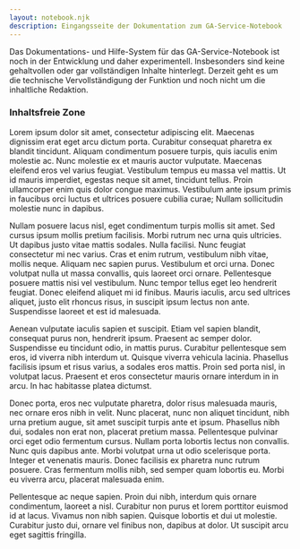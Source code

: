 ```yaml
---
layout: notebook.njk
description: Eingangsseite der Dokumentation zum GA-Service-Notebook
---
```

Das Dokumentations- und Hilfe-System für das GA-Service-Notebook ist noch 
in der Entwicklung und daher experimentell. Insbesonders sind keine
gehaltvollen oder gar vollständigen Inhalte hinterlegt. Derzeit geht
es um die technische Vervollständigung der Funktion und noch nicht um
die inhaltliche Redaktion.

### Inhaltsfreie Zone

Lorem ipsum dolor sit amet, consectetur adipiscing elit. Maecenas dignissim erat eget arcu dictum porta. Curabitur consequat pharetra ex blandit tincidunt. Aliquam condimentum posuere turpis, quis iaculis enim molestie ac. Nunc molestie ex et mauris auctor vulputate. Maecenas eleifend eros vel varius feugiat. Vestibulum tempus eu massa vel mattis. Ut id mauris imperdiet, egestas neque sit amet, tincidunt tellus. Proin ullamcorper enim quis dolor congue maximus. Vestibulum ante ipsum primis in faucibus orci luctus et ultrices posuere cubilia curae; Nullam sollicitudin molestie nunc in dapibus.

Nullam posuere lacus nisl, eget condimentum turpis mollis sit amet. Sed cursus ipsum mollis pretium facilisis. Morbi rutrum nec urna quis ultricies. Ut dapibus justo vitae mattis sodales. Nulla facilisi. Nunc feugiat consectetur mi nec varius. Cras et enim rutrum, vestibulum nibh vitae, mollis neque. Aliquam nec sapien purus. Vestibulum et orci urna. Donec volutpat nulla ut massa convallis, quis laoreet orci ornare. Pellentesque posuere mattis nisi vel vestibulum. Nunc tempor tellus eget leo hendrerit feugiat. Donec eleifend aliquet mi id finibus. Mauris iaculis, arcu sed ultrices aliquet, justo elit rhoncus risus, in suscipit ipsum lectus non ante. Suspendisse laoreet et est id malesuada.

Aenean vulputate iaculis sapien et suscipit. Etiam vel sapien blandit, consequat purus non, hendrerit ipsum. Praesent ac semper dolor. Suspendisse eu tincidunt odio, in mattis purus. Curabitur pellentesque sem eros, id viverra nibh interdum ut. Quisque viverra vehicula lacinia. Phasellus facilisis ipsum et risus varius, a sodales eros mattis. Proin sed porta nisl, in volutpat lacus. Praesent et eros consectetur mauris ornare interdum in in arcu. In hac habitasse platea dictumst.

Donec porta, eros nec vulputate pharetra, dolor risus malesuada mauris, nec ornare eros nibh in velit. Nunc placerat, nunc non aliquet tincidunt, nibh urna pretium augue, sit amet suscipit turpis ante et ipsum. Phasellus nibh dui, sodales non erat non, placerat pretium massa. Pellentesque pulvinar orci eget odio fermentum cursus. Nullam porta lobortis lectus non convallis. Nunc quis dapibus ante. Morbi volutpat urna ut odio scelerisque porta. Integer et venenatis mauris. Donec facilisis ex pharetra nunc rutrum posuere. Cras fermentum mollis nibh, sed semper quam lobortis eu. Morbi eu viverra arcu, placerat malesuada enim.

Pellentesque ac neque sapien. Proin dui nibh, interdum quis ornare condimentum, laoreet a nisl. Curabitur non purus et lorem porttitor euismod id at lacus. Vivamus non nibh sapien. Quisque lobortis et dui ut molestie. Curabitur justo dui, ornare vel finibus non, dapibus at dolor. Ut suscipit arcu eget sagittis fringilla. 
